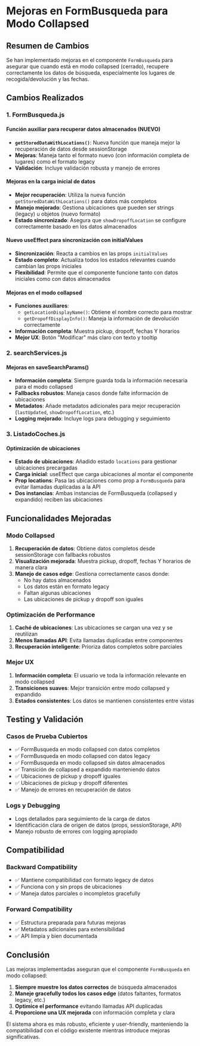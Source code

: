 # Mejoras en FormBusqueda para Modo Collapsed

## Resumen de Cambios

Se han implementado mejoras en el componente `FormBusqueda` para asegurar que cuando está en modo collapsed (cerrado), recupere correctamente los datos de búsqueda, especialmente los lugares de recogida/devolución y las fechas.

## Cambios Realizados

### 1. FormBusqueda.js

#### Función auxiliar para recuperar datos almacenados (NUEVO)

- **`getStoredDataWithLocations()`**: Nueva función que maneja mejor la recuperación de datos desde sessionStorage
- **Mejoras**: Maneja tanto el formato nuevo (con información completa de lugares) como el formato legacy
- **Validación**: Incluye validación robusta y manejo de errores

#### Mejoras en la carga inicial de datos

- **Mejor recuperación**: Utiliza la nueva función `getStoredDataWithLocations()` para datos más completos
- **Manejo mejorado**: Gestiona ubicaciones que pueden ser strings (legacy) u objetos (nuevo formato)
- **Estado sincronizado**: Asegura que `showDropoffLocation` se configure correctamente basado en los datos almacenados

#### Nuevo useEffect para sincronización con initialValues

- **Sincronización**: Reacta a cambios en las props `initialValues`
- **Estado completo**: Actualiza todos los estados relevantes cuando cambian las props iniciales
- **Flexibilidad**: Permite que el componente funcione tanto con datos iniciales como con datos almacenados

#### Mejoras en el modo collapsed

- **Funciones auxiliares**:
  - `getLocationDisplayName()`: Obtiene el nombre correcto para mostrar
  - `getDropoffDisplayInfo()`: Maneja la información de devolución correctamente
- **Información completa**: Muestra pickup, dropoff, fechas Y horarios
- **Mejor UX**: Botón "Modificar" más claro con texto y tooltip

### 2. searchServices.js

#### Mejoras en saveSearchParams()

- **Información completa**: Siempre guarda toda la información necesaria para el modo collapsed
- **Fallbacks robustos**: Maneja casos donde falte información de ubicaciones
- **Metadatos**: Añade metadatos adicionales para mejor recuperación (`lastUpdated`, `showDropoffLocation`, etc.)
- **Logging mejorado**: Incluye logs para debugging y seguimiento

### 3. ListadoCoches.js

#### Optimización de ubicaciones

- **Estado de ubicaciones**: Añadido estado `locations` para gestionar ubicaciones precargadas
- **Carga inicial**: useEffect que carga ubicaciones al montar el componente
- **Prop locations**: Pasa las ubicaciones como prop a `FormBusqueda` para evitar llamadas duplicadas a la API
- **Dos instancias**: Ambas instancias de FormBusqueda (collapsed y expandido) reciben las ubicaciones

## Funcionalidades Mejoradas

### Modo Collapsed

1. **Recuperación de datos**: Obtiene datos completos desde sessionStorage con fallbacks robustos
2. **Visualización mejorada**: Muestra pickup, dropoff, fechas Y horarios de manera clara
3. **Manejo de casos edge**: Gestiona correctamente casos donde:
   - No hay datos almacenados
   - Los datos están en formato legacy
   - Faltan algunas ubicaciones
   - Las ubicaciones de pickup y dropoff son iguales

### Optimización de Performance

1. **Caché de ubicaciones**: Las ubicaciones se cargan una vez y se reutilizan
2. **Menos llamadas API**: Evita llamadas duplicadas entre componentes
3. **Recuperación inteligente**: Prioriza datos completos sobre parciales

### Mejor UX

1. **Información completa**: El usuario ve toda la información relevante en modo collapsed
2. **Transiciones suaves**: Mejor transición entre modo collapsed y expandido
3. **Estados consistentes**: Los datos se mantienen consistentes entre vistas

## Testing y Validación

### Casos de Prueba Cubiertos

- ✅ FormBusqueda en modo collapsed con datos completos
- ✅ FormBusqueda en modo collapsed con datos legacy
- ✅ FormBusqueda en modo collapsed sin datos almacenados
- ✅ Transición de collapsed a expandido manteniendo datos
- ✅ Ubicaciones de pickup y dropoff iguales
- ✅ Ubicaciones de pickup y dropoff diferentes
- ✅ Manejo de errores en recuperación de datos

### Logs y Debugging

- Logs detallados para seguimiento de la carga de datos
- Identificación clara de origen de datos (props, sessionStorage, API)
- Manejo robusto de errores con logging apropiado

## Compatibilidad

### Backward Compatibility

- ✅ Mantiene compatibilidad con formato legacy de datos
- ✅ Funciona con y sin props de ubicaciones
- ✅ Maneja datos parciales o incompletos gracefully

### Forward Compatibility

- ✅ Estructura preparada para futuras mejoras
- ✅ Metadatos adicionales para extensibilidad
- ✅ API limpia y bien documentada

## Conclusión

Las mejoras implementadas aseguran que el componente `FormBusqueda` en modo collapsed:

1. **Siempre muestre los datos correctos** de búsqueda almacenados
2. **Maneje gracefully todos los casos edge** (datos faltantes, formatos legacy, etc.)
3. **Optimice el performance** evitando llamadas API duplicadas
4. **Proporcione una UX mejorada** con información completa y clara

El sistema ahora es más robusto, eficiente y user-friendly, manteniendo la compatibilidad con el código existente mientras introduce mejoras significativas.
